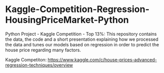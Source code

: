 # Kaggle-Competition-Regression-HousingPriceMarket-Python
Python Project - Kaggle Competition - Top 13%: This repository contains the data, the code and a short presentation explaining how we processed the data and tunes our models based on regression in order to predict the house price regarding many factors.

Kaggle Competiton: https://www.kaggle.com/c/house-prices-advanced-regression-techniques/overview
